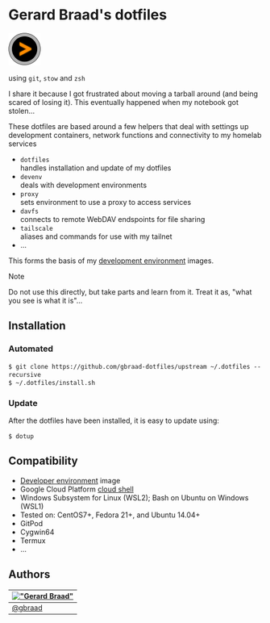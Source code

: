 Gerard Braad's dotfiles
=======================

[!["Prompt"](https://raw.githubusercontent.com/gbraad/assets/gh-pages/icons/prompt-icon-64.png)](http://github.com/gbraad)

  using `git`, `stow` and `zsh`


I share it because I got frustrated about moving a tarball around (and
being scared of losing it). This eventually happened when my notebook
got stolen...

These dotfiles are based around a few helpers that deal with settings
up development containers, network functions and connectivity to my
homelab services


  - `dotfiles`  
    handles installation and update of my dotfiles
  - `devenv`  
    deals with development environments
  - `proxy`  
    sets environment to use a proxy to access services
  - `davfs`  
    connects to remote WebDAV endspoints for file sharing
  - `tailscale`  
    aliases and commands for use with my tailnet
  - ...


This forms the basis of my [development environment](https://github.com/gbraad-devenv/) images.


> [!NOTE]
> Do not use this directly, but take parts and learn from it. Treat it as, "what you see is what it is"... 


Installation
------------

### Automated

```
$ git clone https://github.com/gbraad-dotfiles/upstream ~/.dotfiles --recursive
$ ~/.dotfiles/install.sh
```

### Update
After the dotfiles have been installed, it is easy to update using:

```
$ dotup
```


Compatibility
-------------

  * [Developer environment](https://github.com/gbraad-devenv) image
  * Google Cloud Platform [cloud shell](https://console.cloud.google.com)
  * Windows Subsystem for Linux (WSL2); Bash on Ubuntu on Windows (WSL1)
  * Tested on: CentOS7+, Fedora 21+, and Ubuntu 14.04+
  * GitPod
  * Cygwin64
  * Termux
  * ...


Authors
-------

| [!["Gerard Braad"](http://gravatar.com/avatar/e466994eea3c2a1672564e45aca844d0.png?s=60)](http://gbraad.nl "Gerard Braad <me@gbraad.nl>") |
|---|
| [@gbraad](https://twitter.com/gbraad)  |
